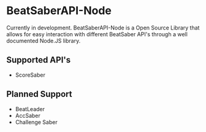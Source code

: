 # BeatSaberAPI-Node
Currently in development. BeatSaberAPI-Node is a Open Source Library that allows for easy interaction with different BeatSaber API's through a well documented Node.JS library.

## Supported API's
- ScoreSaber

## Planned Support 
- BeatLeader
- AccSaber
- Challenge Saber